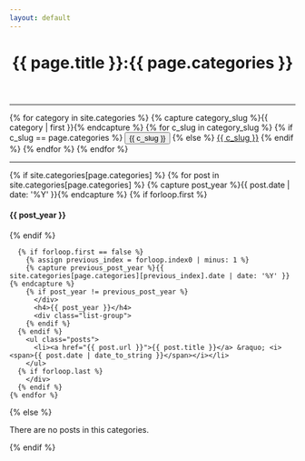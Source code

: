 ```yaml
---
layout: default
---
```


<header class="post-header">
  <h1 class="post-title"> {{ page.title }}:{{ page.categories }}</h1>
</header>

<div class="post-content">
  <hr />
  {% for category in site.categories %}
    {% capture category_slug %}{{ category | first }}{% endcapture %}
    {% for c_slug in category_slug %}
      {% if c_slug == page.categories %}
        <button class="btn btn-sm btn-default active">{{ c_slug }}</button>
      {% else %}
        <a href="/category/{{ c_slug }}" class="btn btn-sm btn-default">{{ c_slug }}</a>
      {% endif %}
    {% endfor %}
  {% endfor %}

  <hr />
  {% if site.categories[page.categories] %}
    {% for post in site.categories[page.categories] %}
      {% capture post_year %}{{ post.date | date: '%Y' }}{% endcapture %}
      {% if forloop.first %}
          <h4>{{ post_year }}</h4>
          <div class="list-group">
      {% endif %}

      {% if forloop.first == false %}
        {% assign previous_index = forloop.index0 | minus: 1 %}
        {% capture previous_post_year %}{{ site.categories[page.categories][previous_index].date | date: '%Y' }}{% endcapture %}
        {% if post_year != previous_post_year %}
          </div>
          <h4>{{ post_year }}</h4>
          <div class="list-group">
        {% endif %}
      {% endif %}
        <ul class="posts">
          <li><a href="{{ post.url }}">{{ post.title }}</a> &raquo; <i><span>{{ post.date | date_to_string }}</span></i></li>
        </ul>
      {% if forloop.last %}
        </div>
      {% endif %}
    {% endfor %}
  {% else %}
    <p>There are no posts in this categories.</p>
  {% endif %}
</div>
